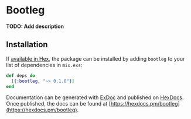 # Bootleg

**TODO: Add description**

## Installation

If [available in Hex](https://hex.pm/docs/publish), the package can be installed
by adding `bootleg` to your list of dependencies in `mix.exs`:

```elixir
def deps do
  [{:bootleg, "~> 0.1.0"}]
end
```

Documentation can be generated with [ExDoc](https://github.com/elixir-lang/ex_doc)
and published on [HexDocs](https://hexdocs.pm). Once published, the docs can
be found at [https://hexdocs.pm/bootleg](https://hexdocs.pm/bootleg).

